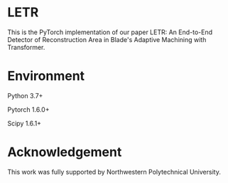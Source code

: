# LETR
This is the PyTorch implementation of our paper LETR: An End-to-End Detector of Reconstruction Area in Blade's Adaptive Machining with Transformer.

# Environment
Python 3.7+

Pytorch 1.6.0+

Scipy 1.6.1+

# Acknowledgement
This work was fully supported by Northwestern Polytechnical University.
